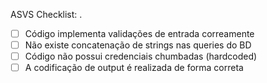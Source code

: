 ASVS Checklist:
.

   - [ ] Código implementa validações de entrada correamente
   - [ ] Não existe concatenação de strings nas queries do BD
   - [ ] Código não possui credenciais chumbadas (hardcoded)
   - [ ] A codificação de output é realizada de forma correta
